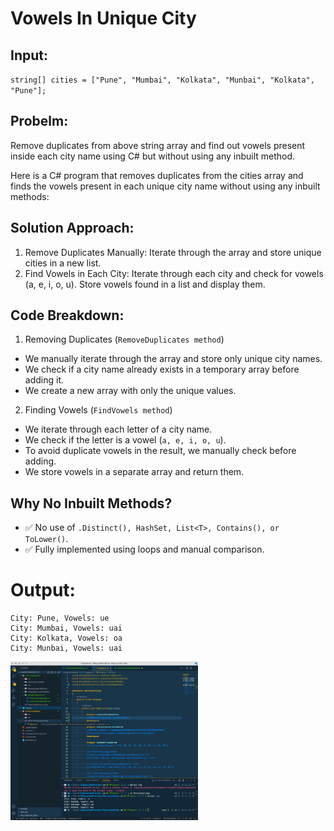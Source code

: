 # Vowels In Unique City

## Input:
`string[] cities = ["Pune", "Mumbai", "Kolkata", "Munbai", "Kolkata", "Pune"];`

## Probelm:
Remove duplicates from above string array and find out vowels present inside each city name using C# but without using any inbuilt method.

Here is a C# program that removes duplicates from the cities array and finds the vowels present in each unique city name without using any inbuilt methods:

## Solution Approach:
1. Remove Duplicates Manually:
Iterate through the array and store unique cities in a new list.
2. Find Vowels in Each City:
Iterate through each city and check for vowels (a, e, i, o, u).
Store vowels found in a list and display them.

## Code Breakdown:

1. Removing Duplicates (`RemoveDuplicates method`)

- We manually iterate through the array and store only unique city names.
- We check if a city name already exists in a temporary array before adding it.
- We create a new array with only the unique values.

2. Finding Vowels (`FindVowels method`)

- We iterate through each letter of a city name.
- We check if the letter is a vowel (`a, e, i, o, u`).
- To avoid duplicate vowels in the result, we manually check before adding.
- We store vowels in a separate array and return them.

## Why No Inbuilt Methods?
- ✅ No use of `.Distinct(), HashSet, List<T>, Contains(), or ToLower()`.
- ✅ Fully implemented using loops and manual comparison.

# Output:
```
City: Pune, Vowels: ue
City: Mumbai, Vowels: uai
City: Kolkata, Vowels: oa
City: Munbai, Vowels: uai
```
<img src="/Images/VowelsInUniqueCity Screenshot_20250129_160357.png" width="300" />
